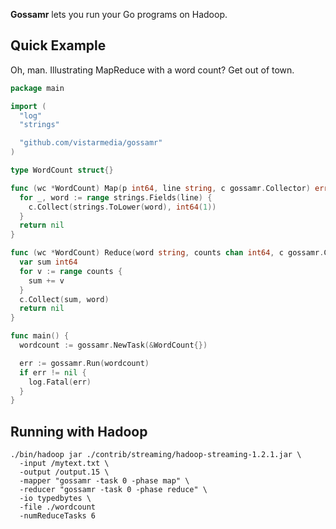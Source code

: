 **Gossamr** lets you run your Go programs on Hadoop.


## Quick Example
Oh, man. Illustrating MapReduce with a word count? Get out of town.

```go
package main

import (
  "log"
  "strings"

  "github.com/vistarmedia/gossamr"
)

type WordCount struct{}

func (wc *WordCount) Map(p int64, line string, c gossamr.Collector) error {
  for _, word := range strings.Fields(line) {
    c.Collect(strings.ToLower(word), int64(1))
  }
  return nil
}

func (wc *WordCount) Reduce(word string, counts chan int64, c gossamr.Collector) error {
  var sum int64
  for v := range counts {
    sum += v
  }
  c.Collect(sum, word)
  return nil
}

func main() {
  wordcount := gossamr.NewTask(&WordCount{})

  err := gossamr.Run(wordcount)
  if err != nil {
    log.Fatal(err)
  }
}
```

## Running with Hadoop

    ./bin/hadoop jar ./contrib/streaming/hadoop-streaming-1.2.1.jar \
      -input /mytext.txt \
      -output /output.15 \
      -mapper "gossamr -task 0 -phase map" \
      -reducer "gossamr -task 0 -phase reduce" \
      -io typedbytes \
      -file ./wordcount
      -numReduceTasks 6
